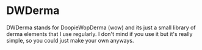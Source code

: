 # DWDerma

DWDerma stands for DoopieWopDerma (wow) and its just a small library of derma elements that I use regularly.
I don't mind if you use it but it's really simple, so you could just make your own anyways.
